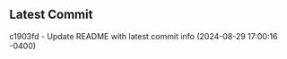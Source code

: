 
## Latest Commit
c1903fd - Update README with latest commit info (2024-08-29 17:00:16 -0400) <Yunxi-Zhou>
